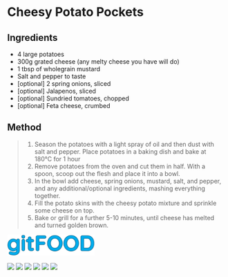 # Cheesy Potato Pockets

## Ingredients

- 4 large potatoes
- 300g grated cheese (any melty cheese you have will do)
- 1 tbsp of wholegrain mustard
- Salt and pepper to taste
- [optional] 2 spring onions, sliced
- [optional] Jalapenos, sliced
- [optional] Sundried tomatoes, chopped
- [optional] Feta cheese, crumbed

## Method

> 1. Season the potatoes with a light spray of oil and then dust with salt and pepper. Place potatoes in a baking dish and bake at 180°C for 1 hour
> 1. Remove potatoes from the oven and cut them in half. With a spoon, scoop out the flesh and place it into a bowl.
> 1. In the bowl add cheese, spring onions, mustard, salt, and pepper, and any additional/optional ingredients, mashing everything together.
> 1. Fill the potato skins with the cheesy potato mixture and sprinkle some cheese on top.
> 1. Bake or grill for a further 5-10 minutes, until cheese has melted and turned golden brown.

<img src="../images/logo_sm.png" width="40%" />

<img src="https://img.shields.io/badge/aussie-blue.svg" /> <img src="https://img.shields.io/badge/baked-blue.svg" /> <img src="https://img.shields.io/badge/cheesey-blue.svg" /> <img src="https://img.shields.io/badge/potato-blue.svg" /> <img src="https://img.shields.io/badge/sides-blue.svg" /> <img src="https://img.shields.io/badge/vegetarian-blue.svg" /> 

<script data-goatcounter="https://fexofenadine.goatcounter.com/count" async src="//gc.zgo.at/count.js"></script>